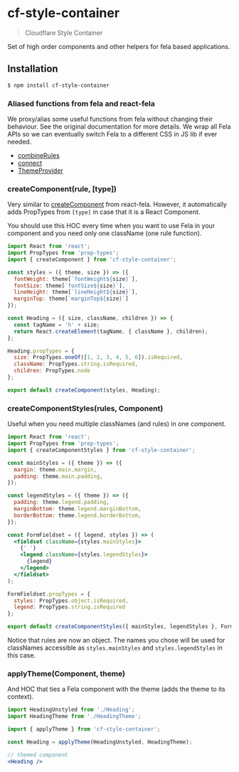 # cf-style-container

> Cloudflare Style Container

Set of high order components and other helpers for fela based applications.

## Installation

```sh
$ npm install cf-style-container
```

### Aliased functions from fela and react-fela

We proxy/alias some useful functions from fela without changing their behaviour. See the original documentation for more details. We wrap all Fela APIs so we can eventually switch Fela to a different CSS in JS lib if ever needed.

- [combineRules](https://github.com/rofrischmann/fela/blob/master/docs/api/fela/combineRules.md)
- [connect](https://github.com/rofrischmann/fela/blob/master/packages/react-fela/docs/connect.md)
- [ThemeProvider](https://github.com/rofrischmann/fela/blob/master/packages/react-fela/docs/ThemeProvider.md)

### createComponent(rule, [type])

Very similar to [createComponent](https://github.com/rofrischmann/fela/blob/master/packages/react-fela/docs/createComponent.md) from react-fela. However, it automatically adds PropTypes from `[type]` in case that it is a React Component.

You should use this HOC every time when you want to use Fela in your component and you need only one className (one rule function).

```jsx
import React from 'react';
import PropTypes from 'prop-types';
import { createComponent } from 'cf-style-container';

const styles = ({ theme, size }) => ({
  fontWeight: theme[`fontWeight${size}`],
  fontSize: theme[`fontSize${size}`],
  lineHeight: theme[`lineHeight${size}`],
  marginTop: theme[`marginTop${size}`]
});

const Heading = ({ size, className, children }) => {
  const tagName = 'h' + size;
  return React.createElement(tagName, { className }, children);
};

Heading.propTypes = {
  size: PropTypes.oneOf([1, 2, 3, 4, 5, 6]).isRequired,
  className: PropTypes.string.isRequired,
  children: PropTypes.node
};

export default createComponent(styles, Heading);
```

### createComponentStyles(rules, Component)

Useful when you need multiple classNames (and rules) in one component.

```jsx
import React from 'react';
import PropTypes from 'prop-types';
import { createComponentStyles } from 'cf-style-container';

const mainStyles = ({ theme }) => ({
  margin: theme.main.margin,
  padding: theme.main.padding,
});

const legendStyles = ({ theme }) => ({
  padding: theme.legend.padding,
  marginBottom: theme.legend.marginBottom,
  borderBottom: theme.legend.borderBottom,
});

const FormFieldset = ({ legend, styles }) => (
  <fieldset className={styles.mainStyles}>
    {' '}
    <legend className={styles.legendStyles}>
      {legend}
    </legend>
  </fieldset>
);

FormFieldset.propTypes = {
  styles: PropTypes.object.isRequired,
  legend: PropTypes.string.isRequired
};

export default createComponentStyles({ mainStyles, legendStyles }, FormFieldset);
```

Notice that rules are now an object. The names you chose will be used for classNames
accessible as `styles.mainStyles` and `styles.legendStyles` in this case.

### applyTheme(Component, theme)

And HOC that ties a Fela component with the theme (adds the theme to its context).

```jsx
import HeadingUnstyled from './Heading';
import HeadingTheme from './HeadingTheme';

import { applyTheme } from 'cf-style-container';

const Heading = applyTheme(HeadingUnstyled, HeadingTheme);

// themed component
<Heading />
```

